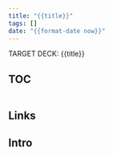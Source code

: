 ```yaml
---
title: "{{title}}"
tags: []
date: "{{format-date now}}"
---
```


TARGET DECK: {{title}} 

## TOC
```toc
```

## Links

## Intro


